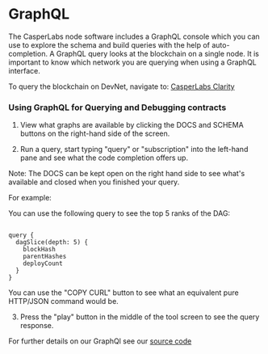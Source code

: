 # GraphQL
The CasperLabs node software includes a GraphQL console which you can use to explore the schema and build queries with the help of auto-completion. A GraphQL query looks at the blockchain on a single node. It is important to know which network you are querying when using a GraphQL interface.  

To query the blockchain on DevNet, navigate to: [CasperLabs Clarity](http://devnet-graphql.casperlabs.io:40403/graphql)


### Using GraphQL for Querying and Debugging contracts

1. View what graphs are available by clicking the DOCS and SCHEMA buttons on the right-hand side of the screen.
   
2. Run a query, start typing "query" or "subscription" into the
   left-hand pane and see what the code completion offers up.

Note: The DOCS can be kept open on the right hand side to see what's
available and closed when you finished your query.

For example:

You can use the following query to see the top 5 ranks of the DAG:


```shell

query {
  dagSlice(depth: 5) {
    blockHash
    parentHashes
    deployCount
  }
}
```

You can use the "COPY CURL" button to see what an equivalent pure
HTTP/JSON command would be.

3. Press the "play" button in the middle of the tool screen to see the query response.

For further details on our GraphQl see our [source code](https://clarity.casperlabs.io/#/) 


